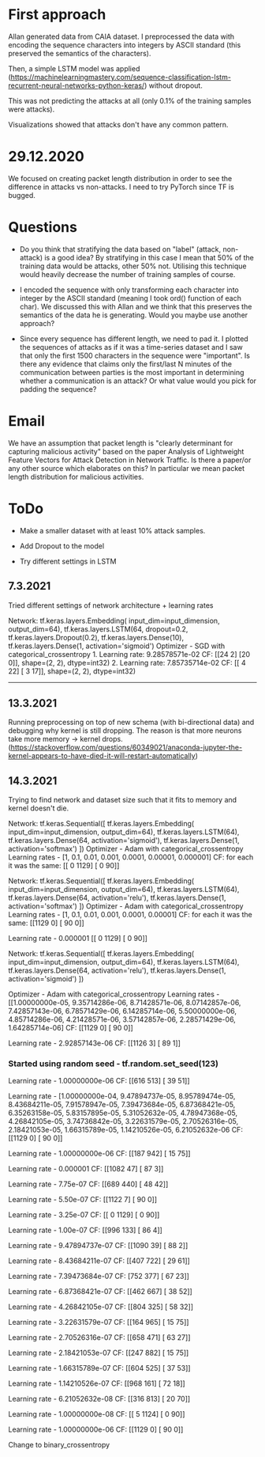 

# First approach
Allan generated data from CAIA dataset. I preprocessed the data with encoding the sequence characters into integers by 
ASCII standard (this preserved the semantics of the characters). 

Then, a simple LSTM model was applied (https://machinelearningmastery.com/sequence-classification-lstm-recurrent-neural-networks-python-keras/) without dropout. 

This was not predicting the attacks at all (only 0.1% of the training samples were attacks).

Visualizations showed that attacks don't have any common pattern. 

# 29.12.2020
We focused on creating packet length distribution in order to see the difference in attacks vs non-attacks.
I need to try PyTorch since TF is bugged.


# Questions
- Do you think that stratifying the data based on "label" (attack, non-attack) is a good idea? By stratifying in this case I mean that 50% of the training data would be attacks, other 50% not. Utilising this technique would heavily decrease the number of training samples of course. 

- I encoded the sequence with only transforming each character into integer by the ASCII standard (meaning I took ord() function of each char). We discussed this with Allan and we think that this preserves the semantics of the data he is generating. Would you maybe use another approach?

- Since every sequence has different length, we need to pad it. I plotted the sequences of attacks as if it was a time-series dataset and I saw that only the first 1500 characters in the sequence were "important". Is there any evidence that claims only the first/last N minutes of the communication between parties is the most important in determining whether a communication is an attack? Or what value would you pick for padding the sequence?

# Email
We have an assumption that packet length is "clearly determinant for capturing malicious activity" based on the paper Analysis of Lightweight Feature Vectors for Attack Detection in Network Traffic.
Is there a paper/or any other source which elaborates on this? In particular we mean packet length distribution for malicious activities.



# ToDo

- Make a smaller dataset with at least 10% attack samples. 

- Add Dropout to the model

- Try different settings in LSTM


## 7.3.2021
Tried different settings of network architecture + learning rates


Network: tf.keras.layers.Embedding(
            input_dim=input_dimension,
            output_dim=64),
        tf.keras.layers.LSTM(64, dropout=0.2,
        tf.keras.layers.Dropout(0.2),
        tf.keras.layers.Dense(10),
        tf.keras.layers.Dense(1, activation='sigmoid')
Optimizer - SGD with categorical_crossentropy
1.
Learning rate: 9.28578571e-02
CF: [[24  2]
     [20  0]], shape=(2, 2), dtype=int32)
2.
Learning rate: 7.85735714e-02
CF: [[ 4 22]
     [ 3 17]], shape=(2, 2), dtype=int32)

----------------------------------------------------------

## 13.3.2021 
Running preprocessing on top of new schema (with bi-directional data) and debugging why 
kernel is still dropping. The reason is that more neurons take more memory -> kernel drops. (https://stackoverflow.com/questions/60349021/anaconda-jupyter-the-kernel-appears-to-have-died-it-will-restart-automatically)

## 14.3.2021
Trying to find network and dataset size such that it fits to memory and kernel doesn't die.

Network: tf.keras.Sequential([
        tf.keras.layers.Embedding(
            input_dim=input_dimension,
            output_dim=64),
        tf.keras.layers.LSTM(64),
        tf.keras.layers.Dense(64, activation='sigmoid'),
        tf.keras.layers.Dense(1, activation='softmax')
    ])
Optimizer - Adam with categorical_crossentropy
Learning rates - [1, 0.1, 0.01, 0.001, 0.0001, 0.00001, 0.000001]
CF: for each it was the same:
[[   0 1129]
 [   0   90]]

Network: tf.keras.Sequential([
        tf.keras.layers.Embedding(
            input_dim=input_dimension,
            output_dim=64),
        tf.keras.layers.LSTM(64),
        tf.keras.layers.Dense(64, activation='relu'),
        tf.keras.layers.Dense(1, activation='softmax')
    ])
Optimizer - Adam with categorical_crossentropy
Learning rates - [1, 0.1, 0.01, 0.001, 0.0001, 0.00001] 
CF: for each it was the same:
[[1129    0]
 [  90    0]]

Learning rate - 0.000001
[[   0 1129]
 [   0   90]]

Network: tf.keras.Sequential([
        tf.keras.layers.Embedding(
            input_dim=input_dimension,
            output_dim=64),
        tf.keras.layers.LSTM(64),
        tf.keras.layers.Dense(64, activation='relu'),
        tf.keras.layers.Dense(1, activation='sigmoid')
    ])

Optimizer - Adam with categorical_crossentropy
Learning rates - [[1.00000000e-05, 9.35714286e-06, 8.71428571e-06, 8.07142857e-06,
       7.42857143e-06, 6.78571429e-06, 6.14285714e-06, 5.50000000e-06,
       4.85714286e-06, 4.21428571e-06, 3.57142857e-06, 2.28571429e-06, 1.64285714e-06]
CF:
[[1129    0]
 [  90    0]]

Learning rate - 2.92857143e-06
CF: 
[[1126    3]
 [  89    1]]

### Started using random seed - tf.random.set_seed(123) 
Learning rate - 1.00000000e-06
CF:
[[616 513]
 [ 39  51]]

Learning rate - [1.00000000e-04, 9.47894737e-05, 8.95789474e-05, 8.43684211e-05,
       7.91578947e-05, 7.39473684e-05, 6.87368421e-05, 6.35263158e-05,
       5.83157895e-05, 5.31052632e-05, 4.78947368e-05, 4.26842105e-05,
       3.74736842e-05, 3.22631579e-05, 2.70526316e-05, 2.18421053e-05,
       1.66315789e-05, 1.14210526e-05, 6.21052632e-06
CF:
[[1129    0]
 [  90    0]]

Learning rate -  1.00000000e-06
CF: 
[[187 942]
 [ 15  75]]

Learning rate - 0.000001
CF:
[[1082   47]
 [  87    3]]

Learning rate - 7.75e-07
CF:
[[689 440]
 [ 48  42]]

Learning rate - 5.50e-07
CF:
[[1122    7]
 [  90    0]]

Learning rate - 3.25e-07
CF:
[[   0 1129]
 [   0   90]]

Learning rate - 1.00e-07
CF:
[[996 133]
 [ 86   4]]


Learning rate - 9.47894737e-07
CF:
[[1090   39]
 [  88    2]]

Learning rate - 8.43684211e-07
CF:
[[407 722]
 [ 29  61]]

Learning rate - 7.39473684e-07
CF:
[752 377]
 [ 67  23]]

Learning rate - 6.87368421e-07
CF:
[[462 667]
 [ 38  52]]

Learning rate - 4.26842105e-07
CF:
[[804 325]
 [ 58  32]]

Learning rate - 3.22631579e-07
CF:
[[164 965]
 [ 15  75]]

Learning rate - 2.70526316e-07
CF:
[[658 471]
 [ 63  27]]

Learning rate - 2.18421053e-07
CF:
[[247 882]
 [ 15  75]]

Learning rate - 1.66315789e-07
CF:
[[604 525]
 [ 37  53]]

Learning rate - 1.14210526e-07
CF:
[[968 161]
 [ 72  18]]

Learning rate - 6.21052632e-08
CF:
[[316 813]
 [ 20  70]]

Learning rate - 1.00000000e-08
CF:
[[   5 1124]
 [   0   90]]

Learning rate - 1.00000000e-06
CF:
[[1129    0]
 [  90    0]]


Change to binary_crossentropy

